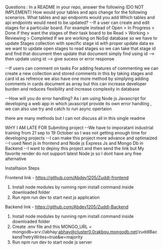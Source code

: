Questions :
In a README in your repo, answer the following (DO NOT IMPLEMENT)
How would your tables and apis change for the following scenarios. What tables and api endpoints would you add Which tables and api endpoints would need to be updated?
--If a user can create and edit stages for a particular board. For example instead of Open > In Progress > Done if they want the stages of their task board to be Read > Working > Reviewing > Completed
If we are working on NoSql database so we have to update Stages collection with specific stage id with proper update data 
ex we want to update open stages to read stages so we can take that stage id and find that document  then update that document 
simply find using id --> then update using id --> give sucess or error response

--If users can comment on tasks
For adding features of commenting we can create a new collection and stored comments in this by taking stages and card id as refrence 
we also have one more method by simplying adding comments in cards document as array but this can increase developer burden and reduces flexibility and increase complexity in database

--How will you do error handling?
As i am using Node js Javascript for developing a web app in which javascript provide its own error handling , we can also use try and catch to run async opertaion 

there are many methods but I can not discuss all in this single readme 


WHY I AM LATE FOR Submiting project
--We have to imporatant industrial training from 21 sep to 19 October so I was not getting enough time for developing projects
--I can make this project more advance and optimaized 
--I used Next js in frontend and Node js Express Js and Mongo Db in Backend 
--I want to deploy this project and then send the link but My favorite render do not support latest Node js so I dont have any free alternative 

Installtaion Steps

Frontend link - https://github.com/Abdev1205/Zuddl-frontend
1. Install node modules by running npm install command inside downloaded folder
2. Run npm run dev to start next js application 

Backend link - https://github.com/Abdev1205/Zuddl-Backend
1. Install node modules by running npm install command inside downloaded folder
2. Create .env file and this MONGO_URL = mongodb+srv://abhay:abhay@cluster0.0rakbqu.mongodb.net/zuddlBackend?retryWrites=true&w=majority
3. Run npm run dev to start node js server